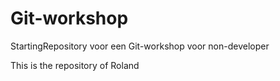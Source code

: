 # Git-workshop
StartingRepository voor een Git-workshop voor non-developer

This is the repository of Roland
